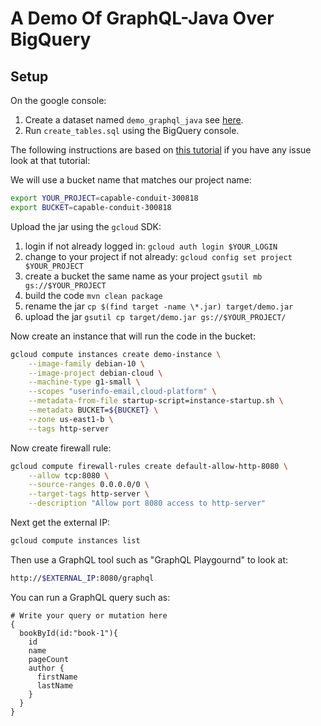 
# A Demo Of GraphQL-Java Over BigQuery

## Setup

On the google console: 

 1. Create a dataset named `demo_graphql_java` see [here](https://cloud.google.com/bigquery/docs/datasets).
 2. Run `create_tables.sql` using the BigQuery console. 

The following instructions are based on [this tutorial](https://cloud.google.com/community/tutorials/kotlin-springboot-compute-engine) if you have any issue look at that tutorial: 

We will use a bucket name that matches our project name:

```sh
export YOUR_PROJECT=capable-conduit-300818
export BUCKET=capable-conduit-300818
```

Upload the jar using the `gcloud` SDK:

 1. login if not already logged in: `gcloud auth login $YOUR_LOGIN`
 2. change to your project if not already: `gcloud config set project $YOUR_PROJECT`
 3. create a bucket the same name as your project `gsutil mb gs://$YOUR_PROJECT`
 4. build the code `mvn clean package`
 5. rename the jar `cp $(find target -name \*.jar) target/demo.jar`
 6. upload the jar `gsutil cp target/demo.jar gs://$YOUR_PROJECT/`

Now create an instance that will run the code in the bucket:

```sh
gcloud compute instances create demo-instance \
    --image-family debian-10 \
    --image-project debian-cloud \
    --machine-type g1-small \
    --scopes "userinfo-email,cloud-platform" \
    --metadata-from-file startup-script=instance-startup.sh \
    --metadata BUCKET=${BUCKET} \
    --zone us-east1-b \
    --tags http-server
```

Now create firewall rule: 

```sh
gcloud compute firewall-rules create default-allow-http-8080 \
    --allow tcp:8080 \
    --source-ranges 0.0.0.0/0 \
    --target-tags http-server \
    --description "Allow port 8080 access to http-server"
```

Next get the external IP: 

```sh
gcloud compute instances list
```

Then use a GraphQL tool such as "GraphQL Playgournd" to look at:

```sh
http://$EXTERNAL_IP:8080/graphql
```

You can run a GraphQL query such as:

```
# Write your query or mutation here
{
  bookById(id:"book-1"){
    id
    name
    pageCount
    author {
      firstName
      lastName
    }
  }
}
```
